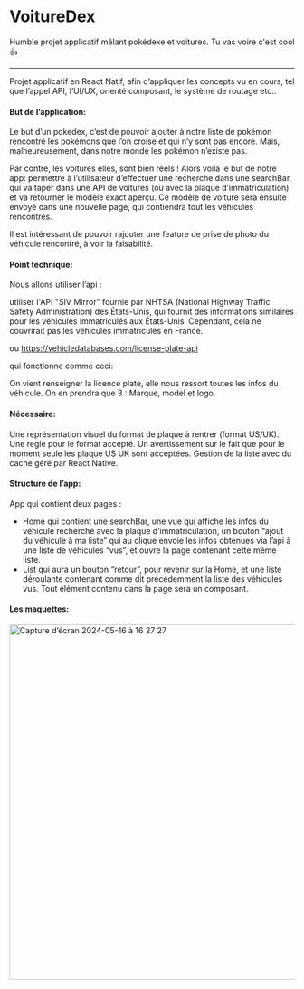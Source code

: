 # VoitureDex
Humble projet applicatif mêlant pokédexe et voitures. Tu vas voire c'est cool 👍

- - -

Projet applicatif en React Natif, afin d’appliquer les concepts vu en cours, tel que l’appel API, l’UI/UX, orienté composant, le système de routage etc..

#### But de l’application:

Le but d’un pokedex, c’est de pouvoir ajouter à notre liste de pokémon rencontré les pokémons que l’on croise et qui n’y sont pas encore. Mais, malheureusement, dans notre monde les pokémon n’existe pas. 

Par contre, les voitures elles, sont bien réels ! Alors voila le but de notre app: permettre à l’utilisateur d’effectuer une recherche dans une searchBar, qui va taper dans une API de voitures (ou avec la plaque d’immatriculation) et va retourner le modèle exact aperçu. Ce modèle de voiture sera ensuite envoyé dans une nouvelle page, qui contiendra tout les véhicules rencontrés.

Il est intéressant de pouvoir rajouter une feature de prise de photo du véhicule rencontré, à voir la faisabilité.

#### Point technique:

Nous allons utiliser l’api : 

utiliser l'API "SIV Mirror" fournie par NHTSA (National Highway Traffic Safety Administration) des États-Unis, qui fournit des informations similaires pour les véhicules immatriculés aux États-Unis. Cependant, cela ne couvrirait pas les véhicules immatriculés en France.

ou https://vehicledatabases.com/license-plate-api

qui fonctionne comme ceci: 

On vient renseigner la licence plate, elle nous ressort toutes les infos du véhicule. On en prendra que 3 : Marque, model et logo.

#### Nécessaire:

Une représentation visuel du format de plaque à rentrer (format US/UK).
Une regle pour le format accepté.
Un avertissement sur le fait que pour le moment seule les plaque US UK sont acceptées.
Gestion de la liste avec du cache géré par React Native.


#### Structure de l’app:

App qui contient deux pages :
- Home qui contient une searchBar, une vue qui affiche les infos du véhicule recherché avec la plaque d’immatriculation, un bouton “ajout du véhicule à ma liste” qui au clique envoie les infos obtenues via l’api à une liste de véhicules “vus”, et ouvre la page contenant cette même liste.
- List qui aura un bouton “retour”, pour revenir sur la Home, et une liste déroulante contenant comme dit précédemment la liste des véhicules vus.
Tout élément contenu dans la page sera un composant. 


#### Les maquettes:

<img width="628" alt="Capture d’écran 2024-05-16 à 16 27 27" src="https://github.com/Pimer0/VoitureDex/assets/137108508/06855d1f-9ef1-466a-a19f-08da4225e18e">






